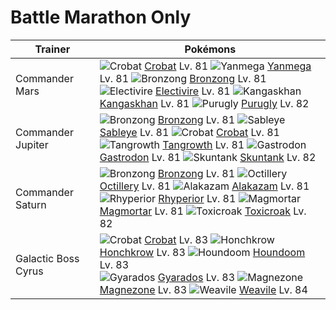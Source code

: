 # Battle Marathon Only

Trainer             | Pokémons
---                 | ---
Commander Mars      | ![][169]  [Crobat] Lv. 81  ![][469]  [Yanmega] Lv. 81  ![][437]  [Bronzong] Lv. 81 <br> ![][466]  [Electivire] Lv. 81  ![][115]  [Kangaskhan] Lv. 81  ![][432]  [Purugly] Lv. 82
Commander Jupiter   | ![][437]  [Bronzong] Lv. 81  ![][302]  [Sableye] Lv. 81  ![][169]  [Crobat] Lv. 81 <br> ![][465]  [Tangrowth] Lv. 81  ![][423]  [Gastrodon] Lv. 81  ![][435]  [Skuntank] Lv. 82
Commander Saturn    | ![][437]  [Bronzong] Lv. 81  ![][224]  [Octillery] Lv. 81  ![][065]  [Alakazam] Lv. 81 <br> ![][464]  [Rhyperior] Lv. 81  ![][467]  [Magmortar] Lv. 81  ![][454]  [Toxicroak] Lv. 82
Galactic Boss Cyrus | ![][169]  [Crobat] Lv. 83  ![][430]  [Honchkrow] Lv. 83  ![][229]  [Houndoom] Lv. 83 <br> ![][130]  [Gyarados] Lv. 83  ![][462]  [Magnezone] Lv. 83  ![][461]  [Weavile] Lv. 84


[065]: https://raw.githubusercontent.com/PokeAPI/sprites/master/sprites/pokemon/65.png "Alakazam"
[115]: https://raw.githubusercontent.com/PokeAPI/sprites/master/sprites/pokemon/115.png "Kangaskhan"
[130]: https://raw.githubusercontent.com/PokeAPI/sprites/master/sprites/pokemon/130.png "Gyarados"
[169]: https://raw.githubusercontent.com/PokeAPI/sprites/master/sprites/pokemon/169.png "Crobat"
[224]: https://raw.githubusercontent.com/PokeAPI/sprites/master/sprites/pokemon/224.png "Octillery"
[229]: https://raw.githubusercontent.com/PokeAPI/sprites/master/sprites/pokemon/229.png "Houndoom"
[302]: https://raw.githubusercontent.com/PokeAPI/sprites/master/sprites/pokemon/302.png "Sableye"
[423]: https://raw.githubusercontent.com/PokeAPI/sprites/master/sprites/pokemon/423.png "Gastrodon"
[430]: https://raw.githubusercontent.com/PokeAPI/sprites/master/sprites/pokemon/430.png "Honchkrow"
[432]: https://raw.githubusercontent.com/PokeAPI/sprites/master/sprites/pokemon/432.png "Purugly"
[435]: https://raw.githubusercontent.com/PokeAPI/sprites/master/sprites/pokemon/435.png "Skuntank"
[437]: https://raw.githubusercontent.com/PokeAPI/sprites/master/sprites/pokemon/437.png "Bronzong"
[454]: https://raw.githubusercontent.com/PokeAPI/sprites/master/sprites/pokemon/454.png "Toxicroak"
[461]: https://raw.githubusercontent.com/PokeAPI/sprites/master/sprites/pokemon/461.png "Weavile"
[462]: https://raw.githubusercontent.com/PokeAPI/sprites/master/sprites/pokemon/462.png "Magnezone"
[464]: https://raw.githubusercontent.com/PokeAPI/sprites/master/sprites/pokemon/464.png "Rhyperior"
[465]: https://raw.githubusercontent.com/PokeAPI/sprites/master/sprites/pokemon/465.png "Tangrowth"
[466]: https://raw.githubusercontent.com/PokeAPI/sprites/master/sprites/pokemon/466.png "Electivire"
[467]: https://raw.githubusercontent.com/PokeAPI/sprites/master/sprites/pokemon/467.png "Magmortar"
[469]: https://raw.githubusercontent.com/PokeAPI/sprites/master/sprites/pokemon/469.png "Yanmega"
[Alakazam]: /pokemon_changes/065/
[Kangaskhan]: /pokemon_changes/115/
[Gyarados]: /pokemon_changes/130/
[Crobat]: /pokemon_changes/169/
[Octillery]: /pokemon_changes/224/
[Houndoom]: /pokemon_changes/229/
[Sableye]: /pokemon_changes/302/
[Gastrodon]: /pokemon_changes/423/
[Honchkrow]: /pokemon_changes/430/
[Purugly]: /pokemon_changes/432/
[Skuntank]: /pokemon_changes/435/
[Bronzong]: /pokemon_changes/437/
[Toxicroak]: /pokemon_changes/454/
[Weavile]: /pokemon_changes/461/
[Magnezone]: /pokemon_changes/462/
[Rhyperior]: /pokemon_changes/464/
[Tangrowth]: /pokemon_changes/465/
[Electivire]: /pokemon_changes/466/
[Magmortar]: /pokemon_changes/467/
[Yanmega]: /pokemon_changes/469/
